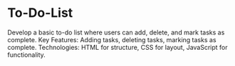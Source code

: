 # To-Do-List
Develop a basic to-do list where users can add, delete, and mark tasks as complete.
Key Features: Adding tasks, deleting tasks, marking tasks as complete.
Technologies: HTML for structure, CSS for layout, JavaScript for functionality.
